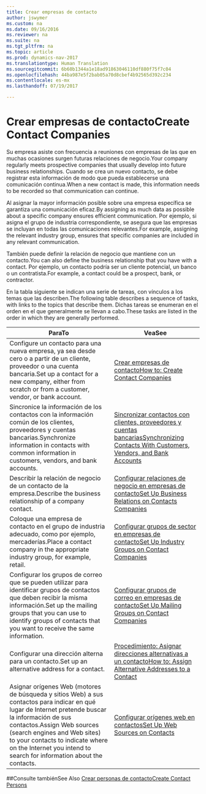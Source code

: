 ```yaml
---
title: Crear empresas de contacto
author: jswymer
ms.custom: na
ms.date: 09/16/2016
ms.reviewer: na
ms.suite: na
ms.tgt_pltfrm: na
ms.topic: article
ms.prod: dynamics-nav-2017
ms.translationtype: Human Translation
ms.sourcegitcommit: 6b60b1344a1e18ad91863046110df880f75f7c04
ms.openlocfilehash: 44ba987e5f2bab05a70d8cbef4b92565d392c234
ms.contentlocale: es-mx
ms.lasthandoff: 07/19/2017

---
```

# <a name="create-contact-companies"></a><span data-ttu-id="fc306-102">Crear empresas de contacto</span><span class="sxs-lookup"><span data-stu-id="fc306-102">Create Contact Companies</span></span>
<span data-ttu-id="fc306-103">Su empresa asiste con frecuencia a reuniones con empresas de las que en muchas ocasiones surgen futuras relaciones de negocio.</span><span class="sxs-lookup"><span data-stu-id="fc306-103">Your company regularly meets prospective companies that usually develop into future business relationships.</span></span> <span data-ttu-id="fc306-104">Cuando se crea un nuevo contacto, se debe registrar esta información de modo que pueda establecerse una comunicación continua.</span><span class="sxs-lookup"><span data-stu-id="fc306-104">When a new contact is made, this information needs to be recorded so that communication can continue.</span></span>

<span data-ttu-id="fc306-105">Al asignar la mayor información posible sobre una empresa específica se garantiza una comunicación eficaz.</span><span class="sxs-lookup"><span data-stu-id="fc306-105">By assigning as much data as possible about a specific company ensures efficient communication.</span></span> <span data-ttu-id="fc306-106">Por ejemplo, si asigna el grupo de industria correspondiente, se asegura que las empresas se incluyan en todas las comunicaciones relevantes.</span><span class="sxs-lookup"><span data-stu-id="fc306-106">For example, assigning the relevant industry group, ensures that specific companies are included in any relevant communication.</span></span>

<span data-ttu-id="fc306-107">También puede definir la relación de negocio que mantiene con un contacto.</span><span class="sxs-lookup"><span data-stu-id="fc306-107">You can also define the business relationship that you have with a contact.</span></span> <span data-ttu-id="fc306-108">Por ejemplo, un contacto podría ser un cliente potencial, un banco o un contratista.</span><span class="sxs-lookup"><span data-stu-id="fc306-108">For example, a contact could be a prospect, bank, or contractor.</span></span>

<span data-ttu-id="fc306-109">En la tabla siguiente se indican una serie de tareas, con vínculos a los temas que las describen.</span><span class="sxs-lookup"><span data-stu-id="fc306-109">The following table describes a sequence of tasks, with links to the topics that describe them.</span></span> <span data-ttu-id="fc306-110">Dichas tareas se enumeran en el orden en el que generalmente se llevan a cabo.</span><span class="sxs-lookup"><span data-stu-id="fc306-110">These tasks are listed in the order in which they are generally performed.</span></span>

|<span data-ttu-id="fc306-111">Para</span><span class="sxs-lookup"><span data-stu-id="fc306-111">To</span></span> |<span data-ttu-id="fc306-112">Vea</span><span class="sxs-lookup"><span data-stu-id="fc306-112">See</span></span> |
|---|----|
|<span data-ttu-id="fc306-113">Configure un contacto para una nueva empresa, ya sea desde cero o a partir de un cliente, proveedor o una cuenta bancaria.</span><span class="sxs-lookup"><span data-stu-id="fc306-113">Set up a contact for a new company, either from scratch or from a customer, vendor, or bank account.</span></span>|[<span data-ttu-id="fc306-114">Crear empresas de contacto</span><span class="sxs-lookup"><span data-stu-id="fc306-114">How to: Create Contact Companies</span></span>](marketing-how-create-contact-companies.md)|
|<span data-ttu-id="fc306-115">Sincronice la información de los contactos con la información común de los clientes, proveedores y cuentas bancarias.</span><span class="sxs-lookup"><span data-stu-id="fc306-115">Synchronize information in contacts with common information in customers, vendors, and bank accounts.</span></span>|[<span data-ttu-id="fc306-116">Sincronizar contactos con clientes, proveedores y cuentas bancarias</span><span class="sxs-lookup"><span data-stu-id="fc306-116">Synchronizing Contacts With Customers, Vendors, and Bank Accounts</span></span>](marketing-synchronize-contacts-customers-vendors-bank-accounts.md)|
|<span data-ttu-id="fc306-117">Describir la relación de negocio de un contacto de la empresa.</span><span class="sxs-lookup"><span data-stu-id="fc306-117">Describe the business relationship of a company contact.</span></span>|[<span data-ttu-id="fc306-118">Configurar relaciones de negocio en empresas de contacto</span><span class="sxs-lookup"><span data-stu-id="fc306-118">Set Up Business Relations on Contacts Companies</span></span>](marketing-business-relations.md)|
|<span data-ttu-id="fc306-119">Coloque una empresa de contacto en el grupo de industria adecuado, como por ejemplo, mercaderías.</span><span class="sxs-lookup"><span data-stu-id="fc306-119">Place a contact company in the appropriate industry group, for example, retail.</span></span>|[<span data-ttu-id="fc306-120">Configurar grupos de sector en empresas de contacto</span><span class="sxs-lookup"><span data-stu-id="fc306-120">Set Up Industry Groups on Contact Companies</span></span>](marketing-industry-groups.md)|
|<span data-ttu-id="fc306-121">Configurar los grupos de correo que se pueden utilizar para identificar grupos de contactos que deben recibir la misma información.</span><span class="sxs-lookup"><span data-stu-id="fc306-121">Set up the mailing groups that you can use to identify groups of contacts that you want to receive the same information.</span></span>|[<span data-ttu-id="fc306-122">Configurar grupos de correo en empresas de contacto</span><span class="sxs-lookup"><span data-stu-id="fc306-122">Set Up Mailing Groups on Contact Companies</span></span>](marketing-mailing-groups.md)|
|<span data-ttu-id="fc306-123">Configurar una dirección alterna para un contacto.</span><span class="sxs-lookup"><span data-stu-id="fc306-123">Set up an alternative address for a contact.</span></span>|[<span data-ttu-id="fc306-124">Procedimiento: Asignar direcciones alternativas a un contacto</span><span class="sxs-lookup"><span data-stu-id="fc306-124">How to: Assign Alternative Addresses to a Contact</span></span>](marketing-how-assign-alternative-address.md)|
|<span data-ttu-id="fc306-125">Asignar orígenes Web (motores de búsqueda y sitios Web) a sus contactos para indicar en qué lugar de Internet pretende buscar la información de sus contactos.</span><span class="sxs-lookup"><span data-stu-id="fc306-125">Assign Web sources (search engines and Web sites) to your contacts to indicate where on the Internet you intend to search for information about the contacts.</span></span>|[<span data-ttu-id="fc306-126">Configurar orígenes web en contactos</span><span class="sxs-lookup"><span data-stu-id="fc306-126">Set Up Web Sources on Contacts</span></span>](marketing-web-sources.md)|

##<a name="see-also"></a><span data-ttu-id="fc306-127">Consulte también</span><span class="sxs-lookup"><span data-stu-id="fc306-127">See Also</span></span>
[<span data-ttu-id="fc306-128">Crear personas de contacto</span><span class="sxs-lookup"><span data-stu-id="fc306-128">Create Contact Persons</span></span>](marketing-create-contact-persons.md)

